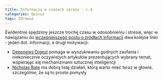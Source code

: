 ```yaml
---
title: Informacja w czasach zarazy - c.d.
categories: Opinie
tags: Zdrowie
---
```

Ewidentnie spędzimy jeszcze trochę czasu w odosobnieniu i stresie, więc w nawiązaniu do [wcześniejszego postu o źródłach informacji](https://www.neverassume.info/opinie/Informacja-w-czasach-zarazy/) dwa kolejne linki - jeden dot. informacji, a drugi motywacji:
- [Deepnews Digest](https://www.deepnews.ai/digest/) pomaga w wyszukiwaniu godnych zaufania i niekoniecznie oczywistych artykułów prezentujących wybrany temat, wspierając się mechanizmami sztucznej inteligencji
- [Nicholas Bate](https://blog.strategicedge.co.uk/2020/03/basics-7-keeping-anxiety-at-bay.html) ma dobrą listę działań, którą warto mieć teraz w głowie, szczególnie, że są to proste pomysły
